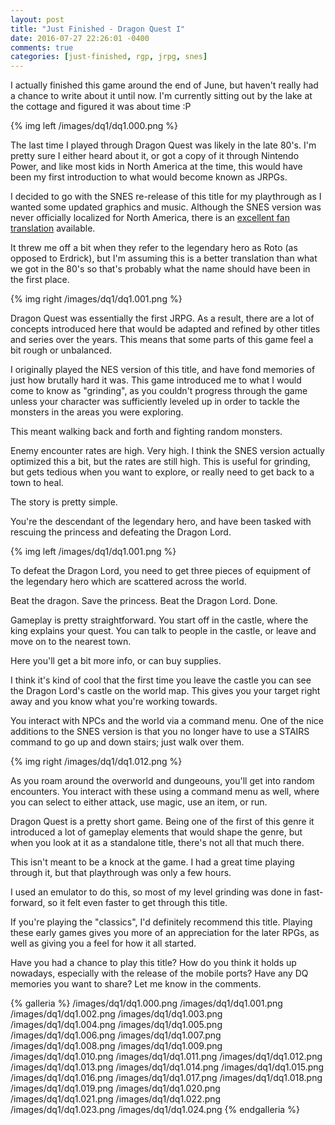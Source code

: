 ```yaml
---
layout: post
title: "Just Finished - Dragon Quest I"
date: 2016-07-27 22:26:01 -0400
comments: true
categories: [just-finished, rgp, jrpg, snes]
---
```


I actually finished this game around the end of June, but haven't really had a chance to write about it until now. I'm currently sitting out by the lake at the cottage and figured it was about time :P

{% img left /images/dq1/dq1.000.png %}

The last time I played through Dragon Quest was likely in the late 80's. I'm pretty sure I either heard about it, or got a copy of it through Nintendo Power, and like most kids in North America at the time, this would have been my first introduction to what would become known as JRPGs.

I decided to go with the SNES re-release of this title for my playthrough as I wanted some updated graphics and music. Although the SNES version was never officially localized for North America, there is an [excellent fan translation](http://www.romhacking.net/translations/337/) available.

It threw me off a bit when they refer to the legendary hero as Roto (as opposed to Erdrick), but I'm assuming this is a better translation than what we got in the 80's so that's probably what the name should have been in the first place.

{% img right /images/dq1/dq1.001.png %}

Dragon Quest was essentially the first JRPG. As a result, there are a lot of concepts introduced here that would be adapted and refined by other titles and series over the years. This means that some parts of this game feel a bit rough or unbalanced.

I originally played the NES version of this title, and have fond memories of just how brutally hard it was. This game introduced me to what I would come to know as "grinding", as you couldn't progress through the game unless your character was sufficiently leveled up in order to tackle the monsters in the areas you were exploring.

This meant walking back and forth and fighting random monsters. 

Enemy encounter rates are high. Very high. I think the SNES version actually optimized this a bit, but the rates are still high. This is useful for grinding, but gets tedious when you want to explore, or really need to get back to a town to heal.

The story is pretty simple.

You're the descendant of the legendary hero, and have been tasked with rescuing the princess and defeating the Dragon Lord.

<!-- more -->

{% img left /images/dq1/dq1.001.png %}

To defeat the Dragon Lord, you need to get three pieces of equipment of the legendary hero which are scattered across the world.

Beat the dragon. Save the princess. Beat the Dragon Lord. Done.

Gameplay is pretty straightforward. You start off in the castle, where the king explains your quest. You can talk to people in the castle, or leave and move on to the nearest town.

Here you'll get a bit more info, or can buy supplies.

I think it's kind of cool that the first time you leave the castle you can see the Dragon Lord's castle on the world map. This gives you your target right away and you know what you're working towards.

You interact with NPCs and the world via a command menu. One of the nice additions to the SNES version is that you no longer have to use a STAIRS command to go up and down stairs; just walk over them.

{% img right /images/dq1/dq1.012.png %}

As you roam around the overworld and dungeouns, you'll get into random encounters. You interact with these using a command menu as well, where you can select to either attack, use magic, use an item, or run. 

Dragon Quest is a pretty short game. Being one of the first of this genre it introduced a lot of gameplay elements that would shape the genre, but when you look at it as a standalone title, there's not all that much there.

This isn't meant to be a knock at the game. I had a great time playing through it, but that playthrough was only a few hours.

I used an emulator to do this, so most of my level grinding was done in fast-forward, so it felt even faster to get through this title.

If you're playing the "classics", I'd definitely recommend this title. Playing these early games gives you more of an appreciation for the later RPGs, as well as giving you a feel for how it all started.

Have you had a chance to play this title? How do you think it holds up nowadays, especially with the release of the mobile ports? Have any DQ memories you want to share? Let me know in the comments.

{% galleria %}
 /images/dq1/dq1.000.png
 /images/dq1/dq1.001.png
 /images/dq1/dq1.002.png
 /images/dq1/dq1.003.png
 /images/dq1/dq1.004.png
 /images/dq1/dq1.005.png
 /images/dq1/dq1.006.png
 /images/dq1/dq1.007.png
 /images/dq1/dq1.008.png
 /images/dq1/dq1.009.png
 /images/dq1/dq1.010.png
 /images/dq1/dq1.011.png
 /images/dq1/dq1.012.png
 /images/dq1/dq1.013.png
 /images/dq1/dq1.014.png
 /images/dq1/dq1.015.png
 /images/dq1/dq1.016.png
 /images/dq1/dq1.017.png
 /images/dq1/dq1.018.png
 /images/dq1/dq1.019.png
 /images/dq1/dq1.020.png
 /images/dq1/dq1.021.png
 /images/dq1/dq1.022.png
 /images/dq1/dq1.023.png
 /images/dq1/dq1.024.png
{% endgalleria %}